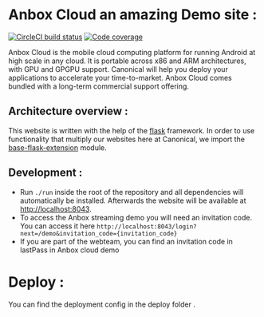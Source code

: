 # Anbox Cloud an amazing Demo site  :

[![CircleCI build status](https://circleci.com/gh/canonical-web-and-design/anbox-cloud.io.svg?style=shield)](https://circleci.com/gh/canonical-web-and-design/anbox-cloud.io) [![Code coverage](https://codecov.io/gh/canonical-web-and-design/anbox-cloud.io/branch/master/graph/badge.svg)](https://codecov.io/gh/canonical-web-and-design/anbox-cloud.io)

Anbox Cloud is the mobile cloud computing platform for running Android at high scale in any cloud. It is portable across x86 and ARM architectures, with GPU and GPGPU support. Canonical will help you deploy your applications to accelerate your time-to-market. Anbox Cloud comes bundled with a long-term commercial support offering.

## Architecture overview :

This website is written with the help of the [flask](http://flask.pocoo.org/) framework. In order to use functionality that multiply our websites here at Canonical, we import the [base-flask-extension](https://github.com/canonical-web-and-design/canonicalwebteam.flask-base) module.


## Development :

- Run `./run` inside the root of the repository and all dependencies will automatically be installed. Afterwards the website will be available at <http://localhost:8043>.
- To access the Anbox streaming demo you will need an invitation code. You can access it here `http://localhost:8043/login?next=/demo&invitation_code={invitation_code}`
- If you are part of the webteam, you can find an invitation code in lastPass in Anbox cloud demo

# Deploy :
You can find the deployment config in the deploy folder .
